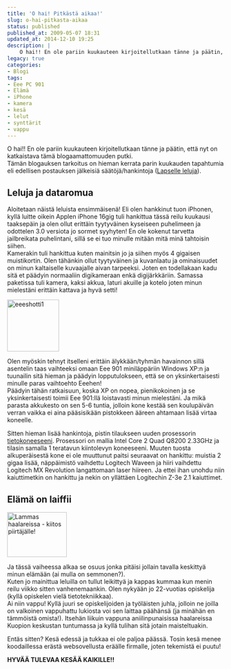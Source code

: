 ```yaml
---
title: 'O hai! Pitkästä aikaa!'
slug: o-hai-pitkasta-aikaa
status: published
published_at: 2009-05-07 18:31
updated_at: 2014-12-10 19:25
description: |
    O hai!! En ole pariin kuukauteen kirjoitellutkaan tänne ja päätin, että nyt on katkaistava tämä blogaamattomuuden putki. Tämän blogauksen tarkoitus on hieman kerrata parin kuukauden tapahtumia eli edellisen postauksen jälkeisiä säätöjä/hankintoja (Lapselle leluja). Leluja ja dataromua Aloitetaan näistä leluista ensimmäisenä! Eli olen hankkinut tuon iPhonen, kyllä luitte oikein Applen iPhone 16gig tuli hankittua tässä reilu… Jatka lukemista O hai! Pitkästä aikaa!
legacy: true
categories:
- Blogi
tags:
- Eee PC 901
- Elämä
- iPhone
- kamera
- kesä
- lelut
- synttärit
- vappu
---
```


<p>O hai!! En ole pariin kuukauteen kirjoitellutkaan tänne ja päätin, että nyt on katkaistava tämä blogaamattomuuden putki.<br />
Tämän blogauksen tarkoitus on hieman kerrata parin kuukauden tapahtumia eli edellisen postauksen jälkeisiä säätöjä/hankintoja (<a href="https://markokaartinen.net/2009/03/19/lapselle-leluja/">Lapselle leluja</a>).</p>
<h2>Leluja ja dataromua</h2>
<p>Aloitetaan näistä leluista ensimmäisenä! Eli olen hankkinut tuon iPhonen, kyllä luitte oikein Applen iPhone 16gig tuli hankittua tässä reilu kuukausi taaksepäin ja olen ollut erittäin tyytyväinen kyseiseen puhelimeen ja odottelen 3.0 versiota jo sormet syyhyten! En ole kokenut tarvetta jailbreikata puhelintani, sillä se ei tuo minulle mitään mitä minä tahtoisin siihen.<br />
Kamerakin tuli hankittua kuten mainitsin jo ja siihen myös 4 gigaisen muistikortin. Olen tähänkin ollut tyytyväinen ja kuvanlaatu ja ominaisuudet on minun kaltaiselle kuvaajalle aivan tarpeeksi. Joten en todellakaan kadu sitä et päädyin normaaliin digikameraan enkä digijärkkäriin. Samassa paketissa tuli kamera, kaksi akkua, laturi akuille ja kotelo joten minun mielestäni erittäin kattava ja hyvä setti!</p>
<p><a title="Eee 901 työpöytä" href="https://cdn.markokaartinen.net/uploads/2009/05/eeeshotti1.png"><img loading="lazy" decoding="async" class="size-thumbnail wp-image-431 alignright" title="eeeshotti1" src="https://cdn.markokaartinen.net/uploads/2009/05/eeeshotti1-150x150.png" alt="eeeshotti1" width="120" height="120" /></a></p>
<p>Olen myöskin tehnyt itselleni erittäin älykkään/tyhmän havainnon sillä asentelin taas vaihteeksi omaan Eee 901 miniläppäriin Windows XP:n ja tuunailin sitä hieman ja päädyin lopputulokseen, että se on yksinkertaisesti minulle paras vaihtoehto Eeehen!<br />
Päädyin tähän ratkaisuun, koska XP on nopea, pienikokoinen ja se yksinkertaisesti toimii Eee 901:llä loistavasti minun mielestäni. Ja mikä parasta akkukesto on sen 5-6 tuntia, jolloin kone kestää sen koulupäivän verran vaikka ei aina pääsisikään pistokkeen ääreen ahtamaan lisää virtaa koneelle.</p>
<p>Sitten hieman lisää hankintoja, pistin tilaukseen uuden prosessorin <a href="https://markokaartinen.net/2008/02/05/uusi-koneeni/">tietokoneeseeni</a>. Prosessori on mallia Intel Core 2 Quad Q8200 2.33GHz ja tilasin samalla 1 teratavun kiintolevyn koneeseeni. Muuten tuosta alkuperäisestä kone ei ole muuttunut paitsi seuraavat on hankittu: muistia 2 gigaa lisää, näppäimistö vaihdettu Logitech Waveen ja hiiri vaihdettu Logitech MX Revolution langattomaan laser hiireen. Ja ettei ihan unohdu niin kaiuttimetkin on hankittu ja nekin on yllättäen Logitechin Z-3e 2.1 kaiuttimet.</p>
<h2>Elämä on laiffii</h2>
<p><a title="Lammas haalareissa - kiitos piirtäjälle!" href="http://marko.kalakukko.net/p/lammas.JPG"><img loading="lazy" decoding="async" class="alignright" title="Lammas" src="http://marko.kalakukko.net/p/lammas.JPG" alt="Lammas haalareissa - kiitos piirtäjälle!" width="138" height="104" /></a></p>
<p>Ja tässä vaiheessa alkaa se osuus jonka pitäisi jollain tavalla keskittyä minun elämään (ai mulla on semmonen?).<br />
Kuten jo mainittua leluilla on tullut leikittyä ja kappas kummaa kun menin reilu viikko sitten vanhenemaankin. Olen nykyään jo 22-vuotias opiskelija (kyllä opiskelen vielä tietotekniikkaa).<br />
Ai niin vappu! Kyllä juuri se opiskelijoiden ja työläisten juhla, jolloin ne joilla on valkoinen vappuhattu lukiosta voi sen laittaa päähänsä (ja minähän en tämmöistä omista!). Itsehän liikuin vappuna aniilinpunaisissa haalareissa Kuopion keskustan tuntumassa ja kyllä tulihan sitä jotain maisteltuakin.</p>
<p>Entäs sitten? Kesä edessä ja tukkaa ei ole paljoa päässä. Tosin kesä menee koodaillessa erästä websovellusta eräälle firmalle, joten tekemistä ei puutu!</p>
<p><strong>HYVÄÄ TULEVAA KESÄÄ KAIKILLE!!</strong></p>